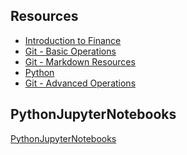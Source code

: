 
## Resources
* [Introduction to Finance](Week1-IntroToFinance.md)
* [Git - Basic Operations](Week1-GitBasicOperations.md) 
* [Git - Markdown Resources](Week1-GitMarkdownResources.md)
* [Python](Week2-Python.md)
* [Git - Advanced Operations](AdvancedGit.md)


## PythonJupyterNotebooks
[PythonJupyterNotebooks](PythonJupyterNotebooks/)
<!--*I live in Downtown, Toronto*
![](https://github.com/nomadic-me/CodingCheatSheets/blob/main/TotontoLogo.png?raw=true) -->
